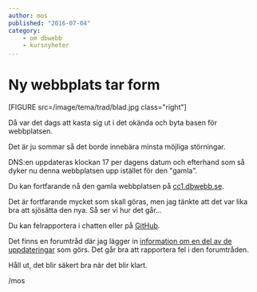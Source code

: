 ```yaml
---
author: mos
published: "2016-07-04"
category:
    - om dbwebb
    - kursnyheter
...
```

Ny webbplats tar form
==================================

[FIGURE src=/image/tema/trad/blad.jpg class="right"]

Då var det dags att kasta sig ut i det okända och byta basen för webbplatsen.

Det är ju sommar så det borde innebära minsta möjliga störningar.

<!--more-->


DNS:en uppdateras klockan 17 per dagens datum och efterhand som så dyker nu denna webbplatsen upp istället för den "gamla".

Du kan fortfarande nå den gamla webbplatsen på [cc1.dbwebb.se](http://cc1.dbwebb.se).

Det är fortfarande mycket som skall göras, men jag tänkte att det var lika bra att sjösätta den nya. Så ser vi hur det går...

Du kan felrapportera i chatten eller på [GitHub](https://github.com/dbwebb-se/website/issues).

Det finns en forumtråd där jag lägger in [information om en del av de uppdateringar](t/5391) som görs. Det går bra att rapportera fel i den forumtråden.

Håll ut, det blir säkert bra när det blir klart.

/mos
